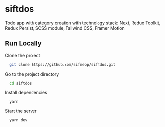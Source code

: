 # siftdos

Todo app with category creation with technology stack: Next, Redux Toolkit, Redux Persist, SCSS module, Tailwind CSS, Framer Motion

## Run Locally

Clone the project

```bash
  git clone https://github.com/sifmeop/siftdos.git
```

Go to the project directory

```bash
  cd siftdos
```

Install dependencies

```bash
  yarn
```

Start the server

```bash
  yarn dev
```
